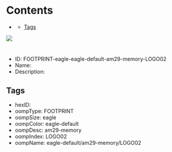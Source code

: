 



Contents
========

* [](#)
	* [Tags](#tags)
  
![][im]
# 

- ID: FOOTPRINT-eagle-eagle-default-am29-memory-LOGO02
- Name: 
- Description: 

## Tags

- hexID: 
- oompType: FOOTPRINT
- oompSize: eagle
- oompColor: eagle-default
- oompDesc: am29-memory
- oompIndex: LOGO02
- oompName: eagle-default/am29-memory/LOGO02



[im]: image.png
